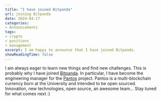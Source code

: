 ```yaml
---
title: "I have joined Bitpanda"
url: joining Bitpanda
date: 2024-04-17
categories:
- Announcements
tags:
- crypto
- positions
- management
excerpt: I am happy to announce that I have joined Bitpanda.
showReadingTime: false
---
```


I am always eager to learn new things and find new challenges. This is probably why I have joined [Bitpanda](https://www.bitpanda.com). In particular, I have become the engineering manager
for the [Pantos](https://pantos.io) project. Pantos is a multi-blockchain currency born at the University and intended to be open sourced. Innovation, new technologies, open source, an awesome
team... Stay tuned for what comes next :)



